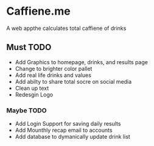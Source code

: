 # Caffiene.me
A web appthe calculates total caffiene of drinks

## Must TODO
- Add Graphics to homepage, drinks, and results page
- Change to brighter color pallet
- Add real life drinks and values
- Add abilty to share total socre on social media
- Clean up text
- Redesgin Logo

### Maybe TODO
  - Add Login Support for saving daily results
  - Add Mounthly recap email to accounts
  - Add database to dymanically update drink list

